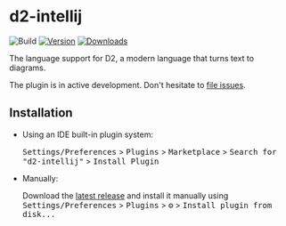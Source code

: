 # d2-intellij

![Build](https://github.com/develar/d2-intellij-plugin/workflows/Build/badge.svg)
[![Version](https://img.shields.io/jetbrains/plugin/v/20630.svg)](https://plugins.jetbrains.com/plugin/20630)
[![Downloads](https://img.shields.io/jetbrains/plugin/d/20630.svg)](https://plugins.jetbrains.com/plugin/20630)

<!-- Plugin description -->
The language support for D2, a modern language that turns text to diagrams.

The plugin is in active development. Don't hesitate to [file issues](https://github.com/develar/d2-intellij-plugin/issues).
<!-- Plugin description end -->

## Installation

- Using an IDE built-in plugin system:

  <kbd>Settings/Preferences</kbd> > <kbd>Plugins</kbd> > <kbd>Marketplace</kbd> > <kbd>Search for "d2-intellij"</kbd> >
  <kbd>Install Plugin</kbd>

- Manually:

  Download the [latest release](https://github.com/develar/d2-intellij-plugin/releases/latest) and install it manually using
  <kbd>Settings/Preferences</kbd> > <kbd>Plugins</kbd> > <kbd>⚙️</kbd> > <kbd>Install plugin from disk...</kbd>